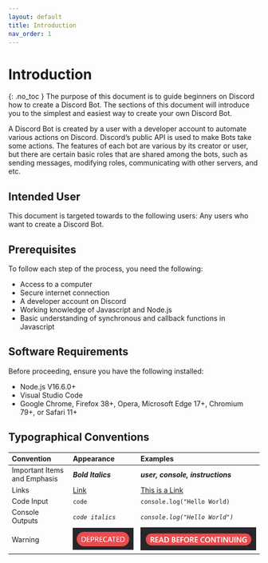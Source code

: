 ```yaml
---
layout: default
title: Introduction
nav_order: 1
---
```


# Introduction
{: .no_toc }
The purpose of this document is to guide beginners on Discord how to create a Discord Bot. The sections of this document will introduce you to the simplest and easiest way to create your own Discord Bot.

A Discord Bot is created by a user with a developer account to automate various actions on Discord. Discord’s public API is used to make Bots take some actions. The features of each bot are various by its creator or user, but there are certain basic roles that are shared among the bots, such as sending messages, modifying roles, communicating with other servers, and etc.

## Intended User
This document is targeted towards to the following users:
Any users who want to create a Discord Bot.

## Prerequisites
To follow each step of the process, you need the following:

  * Access to a computer
  * Secure internet connection
  * A developer account on Discord 
  * Working knowledge of Javascript and Node.js
  * Basic understanding of synchronous and callback functions in Javascript


## Software Requirements
Before proceeding, ensure you have the following installed:

  * Node.js V16.6.0+
  * Visual Studio Code
  * Google Chrome, Firefox 38+, Opera, Microsoft Edge 17+, Chromium 79+, or Safari 11+

## Typographical Conventions

| Convention   | Appearance  | Examples |
|:-------------|:------------|:---------|
| Important Items and Emphasis | ***Bold Italics*** | ***user, console, instructions*** |
| Links | [Link]() | [This is a Link](https://23o4i7.github.io/Sean-Sejin-Docs/) |
| Code Input | `code` | ```console.log("Hello World)``` |
| Console Outputs | _`code italics`_ | _`console.log("Hello World")`_ |
| Warning | ![warning](./graphics/warning.png) | ![warning](./graphics/warning2.png) |